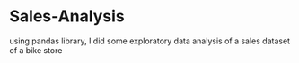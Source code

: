 # Sales-Analysis
using pandas library, I did some exploratory data analysis of a  sales dataset of a bike store
